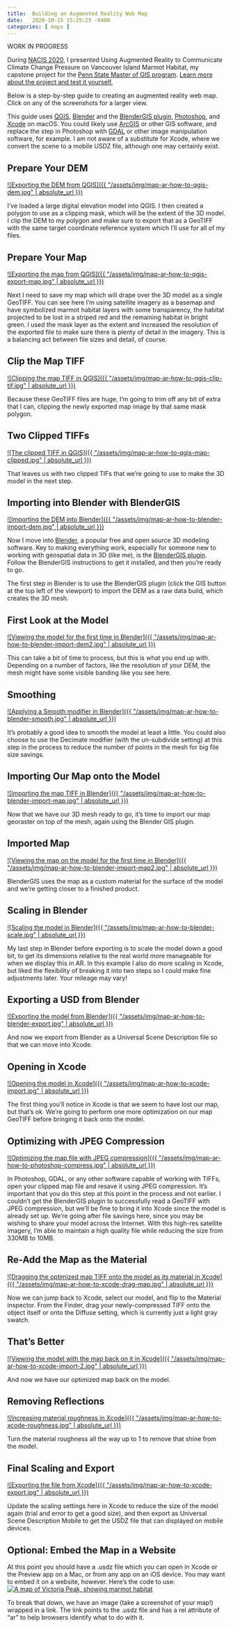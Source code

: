 ```yaml
---
title:  Building an Augmented Reality Web Map
date:   2020-10-15 15:25:25 -0400
categories: [ maps ]
---
```


WORK IN PROGRESS

During [NACIS 2020](https://nacis.org), I presented Using Augmented Reality to Communicate Climate Change Pressure on Vancouver Island Marmot Habitat, my capstone project for the [Penn State Master of GIS program](https://gis.e-education.psu.edu/mgis). [Learn more about the project and test it yourself.](https://marmots.davemaps.com)

Below is a step-by-step guide to creating an augmented reality web map. Click on any of the screenshots for a larger view.

This guide uses [QGIS](https://qgis.org), [Blender](https://blender.org) and the [BlenderGIS plugin](https://github.com/domlysz/BlenderGIS), [Photoshop](https://www.adobe.com/products/photoshop.html), and [Xcode](https://developer.apple.com/xcode/) on macOS. You could likely use [ArcGIS](https://www.esri.com/en-us/arcgis/products/arcgis-pro/overview) or other GIS software, and replace the step in Photoshop with [GDAL](https://gdal.org) or other image manipulation software, for example. I am not aware of a substitute for Xcode, where we convert the scene to a mobile USDZ file, although one may certainly exist.

## Prepare Your DEM

[![Exporting the DEM from QGIS]({{ "/assets/img/map-ar-how-to-qgis-dem.jpg" | absolute_url }})](/assets/img/map-ar-how-to-qgis-dem.png)

I’ve loaded a large digital elevation model into QGIS. I then created a polygon to use as a clipping mask, which will be the extent of the 3D model. I clip the DEM to my polygon and make sure to export that as a GeoTIFF with the same target coordinate reference system which I’ll use for all of my files.

## Prepare Your Map

[![Exporting the map from QGIS]({{ "/assets/img/map-ar-how-to-qgis-export-map.jpg" | absolute_url }})](/assets/img/map-ar-how-to-qgis-export-map.png)

Next I need to save my map which will drape over the 3D model as a single GeoTIFF. You can see here I’m using satellite imagery as a basemap and have symbolized marmot habitat layers with some transparency, the habitat projected to be lost in a striped red and the remaining habitat in bright green. I used the mask layer as the extent and increased the resolution of the exported file to make sure there is plenty of detail in the imagery. This is a balancing act between file sizes and detail, of course.

## Clip the Map TIFF

[![Clipping the map TIFF in QGIS]({{ "/assets/img/map-ar-how-to-qgis-clip-tif.jpg" | absolute_url }})](/assets/img/map-ar-how-to-qgis-clip-tif.png)

Because these GeoTIFF files are huge, I’m going to trim off any bit of extra that I can, clipping the newly exported map image by that same mask polygon.

## Two Clipped TIFFs

[![The clipped TIFF in QGIS]({{ "/assets/img/map-ar-how-to-qgis-map-clipped.jpg" | absolute_url }})](/assets/img/map-ar-how-to-qgis-map-clipped.png)

That leaves us with two clipped TIFs that we’re going to use to make the 3D model in the next step.

## Importing into Blender with BlenderGIS

[![Importing the DEM into Blender]({{ "/assets/img/map-ar-how-to-blender-import-dem.jpg" | absolute_url }})](/assets/img/map-ar-how-to-blender-import-dem.png)

Now I move into [Blender](https://blender.org), a popular free and open source 3D modeling software. Key to making everything work, especially for someone new to working with geospatial data in 3D (like me), is the [BlenderGIS plugin](https://github.com/domlysz/BlenderGIS). Follow the BlenderGIS instructions to get it installed, and then you’re ready to go.

The first step in Blender is to use the BlenderGIS plugin (click the GIS button at the top left of the viewport) to import the DEM as a raw data build, which creates the 3D mesh.

## First Look at the Model

[![Viewing the model for the first time in Blender]({{ "/assets/img/map-ar-how-to-blender-import-dem2.jpg" | absolute_url }})](/assets/img/map-ar-how-to-blender-import-dem2.png)

This can take a bit of time to process, but this is what you end up with. Depending on a number of factors, like the resolution of your DEM, the mesh might have some visible banding like you see here.

## Smoothing

[![Applying a Smooth modifier in Blender]({{ "/assets/img/map-ar-how-to-blender-smooth.jpg" | absolute_url }})](/assets/img/map-ar-how-to-blender-smooth.png)

It’s probably a good idea to smooth the model at least a little. You could also choose to use the Decimate modifier (with the un-subdivide setting) at this step in the process to reduce the number of points in the mesh for big file size savings.

## Importing Our Map onto the Model

[![Importing the map TIFF in Blender]({{ "/assets/img/map-ar-how-to-blender-import-map.jpg" | absolute_url }})](/assets/img/map-ar-how-to-blender-import-map.png)

Now that we have our 3D mesh ready to go, it’s time to import our map georaster on top of the mesh, again using the Blender GIS plugin.

## Imported Map

[![Viewing the map on the model for the first time in Blender]({{ "/assets/img/map-ar-how-to-blender-import-map2.jpg" | absolute_url }})](/assets/img/map-ar-how-to-blender-import-map2.png)

BlenderGIS uses the map as a custom material for the surface of the model and we’re getting closer to a finished product.

## Scaling in Blender

[![Scaling the model in Blender]({{ "/assets/img/map-ar-how-to-blender-scale.jpg" | absolute_url }})](/assets/img/map-ar-how-to-blender-scale.png)

My last step in Blender before exporting is to scale the model down a good bit, to get its dimensions relative to the real world more manageable for when we display this in AR. In this example I also do more scaling in Xcode, but liked the flexibility of breaking it into two steps so I could make fine adjustments later. Your mileage may vary!

## Exporting a USD from Blender

[![Exporting the model from Blender]({{ "/assets/img/map-ar-how-to-blender-export.jpg" | absolute_url }})](/assets/img/map-ar-how-to-blender-export.png)

And now we export from Blender as a Universal Scene Description file so that we can move into Xcode.

## Opening in Xcode

[![Opening the model in Xcode]({{ "/assets/img/map-ar-how-to-xcode-import.jpg" | absolute_url }})](/assets/img/map-ar-how-to-xcode-import.png)

The first thing you’ll notice in Xcode is that we seem to have lost our map, but that’s ok. We’re going to perform one more optimization on our map GeoTIFF before bringing it back onto the model.

## Optimizing with JPEG Compression

[![Optimizing the map file with JPEG compression]({{ "/assets/img/map-ar-how-to-photoshop-compress.jpg" | absolute_url }})](/assets/img/map-ar-how-to-photoshop-compress.png)

In Photoshop, GDAL, or any other software capable of working with TIFFs, open your clipped map file and resave it using JPEG compression. It’s important that you do this step at this point in the process and not earlier. I couldn’t get the BlenderGIS plugin to successfully read a GeoTIFF with JPEG compression, but we’ll be fine to bring it into Xcode since the model is already set up. We’re going after file savings here, since you may be wishing to share your model across the Internet. With this high-res satellite imagery, I’m able to maintain a high quality file while reducing the size from 330MB to 10MB.

## Re-Add the Map as the Material

[![Dragging the optimized map TIFF onto the model as its material in Xcode]({{ "/assets/img/map-ar-how-to-xcode-drag-map.jpg" | absolute_url }})](/assets/img/map-ar-how-to-xcode-drag-map.png)

Now we can jump back to Xcode, select our model, and flip to the Material inspector. From the Finder, drag your newly-compressed TIFF onto the object itself or onto the Diffuse setting, which is currently just a light gray swatch.

## That’s Better

[![Viewing the model with the map back on it in Xcode]({{ "/assets/img/map-ar-how-to-xcode-import-2.jpg" | absolute_url }})](/assets/img/map-ar-how-to-xcode-import-2.png)

And now we have our optimized map back on the model.

## Removing Reflections

[![Increasing material roughness in Xcode]({{ "/assets/img/map-ar-how-to-xcode-roughness.jpg" | absolute_url }})](/assets/img/map-ar-how-to-xcode-roughness.png)

Turn the material roughness all the way up to 1 to remove that shine from the model.

## Final Scaling and Export

[![Exporting the file from Xcode]({{ "/assets/img/map-ar-how-to-xcode-export.jpg" | absolute_url }})](/assets/img/map-ar-how-to-xcode-export.png)

Update the scaling settings here in Xcode to reduce the size of the model again (trial and error to get a good size), and then export as Universal Scene Description Mobile to get the USDZ file that can displayed on mobile devices.

## Optional: Embed the Map in a Website

At this point you should have a .usdz file which you can open in Xcode or the Preview app on a Mac, or from any app on an iOS device. You may want to embed it on a website, however. Here’s the code to use:
	<a href="vic-peak.usdz" rel="ar">
		<img src="vic-peak.jpg" alt="A map of Victoria Peak, showing marmot habitat">
	</a>

To break that down, we have an image (take a screenshot of your map!) wrapped in a link. The link points to the .usdz file and has a rel attribute of “ar” to help browsers identify what to do with it.

